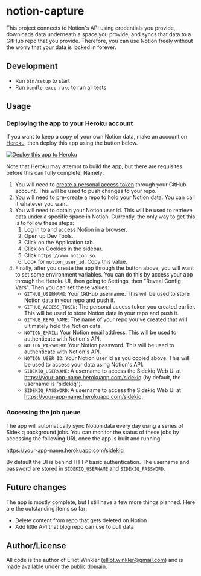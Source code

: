 # notion-capture

This project connects to Notion's API using credentials you provide,
downloads data underneath a space you provide,
and syncs that data to a GitHub repo that you provide.
Therefore, you can use Notion freely
without the worry that your data is locked in forever.

## Development

* Run `bin/setup` to start
* Run `bundle exec rake` to run all tests

## Usage

### Deploying the app to your Heroku account

If you want to keep a copy of your own Notion data,
make an account on [Heroku],
then deploy this app using the button below.

[Heroku]: https://heroku.com

[![Deploy this app to Heroku](https://www.herokucdn.com/deploy/button.svg)](https://heroku.com/deploy)

Note that Heroku may attempt to build the app,
but there are requisites before this can fully complete.
Namely:

1. You will need to [create a personal access token]
   through your GitHub account.
   This will be used to push changes to your repo.
2. You will need to pre-create a repo to hold your Notion data.
   You can call it whatever you want.
3. You will need to obtain your Notion user id.
   This will be used to retrieve data under a specific space in Notion.
   Currently, the only way to get this
   is to follow these steps:
   1. Log in to and access Notion in a browser.
   2. Open up Dev Tools.
   3. Click on the Application tab.
   4. Click on Cookies in the sidebar.
   5. Click `https://www.notion.so`.
   6. Look for `notion_user_id`. Copy this value.
4. Finally, after you create the app through the button above,
   you will want to set some environment variables.
   You can do this by access your app through the Heroku UI,
   then going to Settings, then "Reveal Config Vars".
   Then you can set these values:
   * `GITHUB_USERNAME`:
     Your GitHub username.
     This will be used to store Notion data in your repo and push it.
   * `GITHUB_ACCESS_TOKEN`:
     The personal access token you created earlier.
     This will be used to store Notion data in your repo and push it.
   * `GITHUB_REPO_NAME`:
     The name of your repo you've created
     that will ultimately hold the Notion data.
   * `NOTION_EMAIL`:
     Your Notion email address.
     This will be used to authenticate with Notion's API.
   * `NOTION_PASSWORD`:
     Your Notion password.
     This will be used to authenticate with Notion's API.
   * `NOTION_USER_ID`:
     Your Notion user id as you copied above.
     This will be used to access your data using Notion's API.
   * `SIDEKIQ_USERNAME`:
     A username to access the Sidekiq Web UI at
     <https://your-app-name.herokuapp.com/sidekiq>
     (by default, the username is "sidekiq").
   * `SIDEKIQ_PASSWORD`:
     A username to access the Sidekiq Web UI at
     <https://your-app-name.herokuapp.com/sidekiq>.

[create a personal access token]: https://docs.github.com/en/github/authenticating-to-github/keeping-your-account-and-data-secure/creating-a-personal-access-token

### Accessing the job queue

The app will automatically sync Notion data every day
using a series of Sidekiq background jobs.
You can monitor the status of these jobs
by accessing the following URL once the app is built and running:

<https://your-app-name.herokuapp.com/sidekiq>

By default the UI is behind HTTP basic authentication.
The username and password are stored in `SIDEKIQ_USERNAME` and `SIDEKIQ_PASSWORD`.

## Future changes

The app is mostly complete,
but I still have a few more things planned.
Here are the outstanding items so far:

* Delete content from repo that gets deleted on Notion
* Add little API that blog repo can use to pull data

## Author/License

All code is the author of Elliot Winkler (<elliot.winkler@gmail.com>)
and is made available under the [public domain].

[public domain]: ./LICENSE
